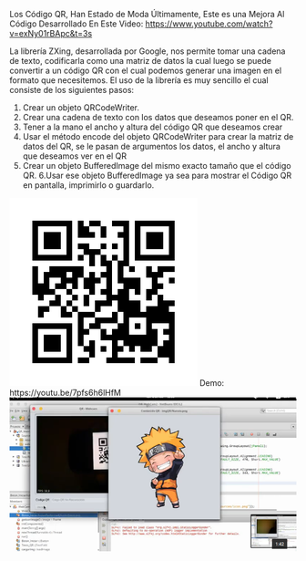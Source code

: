 Los Código QR, Han Estado de Moda Últimamente,
Este es una Mejora Al Código Desarrollado En Este Video: 
https://www.youtube.com/watch?v=exNy01rBApc&t=3s

La librería ZXing, desarrollada por Google, nos permite tomar una cadena de texto, codificarla como una matriz de datos la cual luego se puede convertir a un código QR con el cual podemos generar una imagen en el formato que necesitemos.
El uso de la librería es muy sencillo el cual consiste de los siguientes pasos:
1. Crear un objeto QRCodeWriter.
2. Crear una cadena de texto con los datos que deseamos poner en el QR.
3. Tener a la mano el ancho y altura del código QR que deseamos crear
4. Usar el método encode del objeto QRCodeWriter para crear la matriz de datos del QR, se le pasan de argumentos los datos, el ancho y altura que deseamos ver en el QR
5. Crear un objeto BufferedImage del mismo exacto tamaño que el código QR.
6.Usar ese objeto BufferedImage ya sea para mostrar el Código QR en pantalla, imprimirlo o guardarlo.

<img src="https://github.com/marto-nieto-g16/Lector-Codigo-QR-ZXing/blob/master1/QR%20En%20Java.png" />
Demo: https://youtu.be/7pfs6h6lHfM

<img src="https://github.com/marto-nieto-g16/Lector-Codigo-QR-ZXing/blob/master1/QR%20Naruto.png" />


